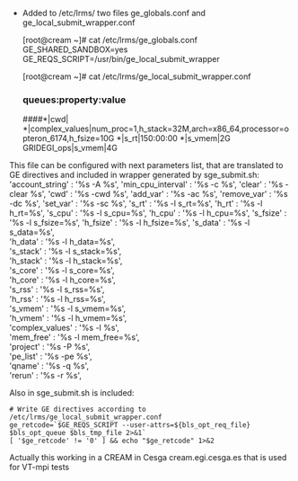 - Added to /etc/lrms/ two files ge_globals.conf and ge_local_submit_wrapper.conf

    [root@cream ~]# cat /etc/lrms/ge_globals.conf 
	GE_SHARED_SANDBOX=yes
	GE_REQS_SCRIPT=/usr/bin/ge_local_submit_wrapper

    [root@cream ~]# cat /etc/lrms/ge_local_submit_wrapper.conf 
	### queues:property:value
	####*|cwd|
	*|complex_values|num_proc=1,h_stack=32M,arch=x86_64,processor=opteron_6174,h_fsize=10G
	*|s_rt|150:00:00
	*|s_vmem|2G
	GRIDEGI_ops|s_vmem|4G

This file can be configured with next parameters list,
that are translated to GE directives and included in wrapper generated by sge_submit.sh:
    'account_string'            : '%s -A %s',
    'min_cpu_interval'          : '%s -c %s',
    'clear'                     : '%s -clear %s',
    'cwd'                       : '%s -cwd %s',
    'add_var'                   : '%s -ac %s',
    'remove_var'                : '%s -dc %s',
    'set_var'                   : '%s -sc %s',
    's_rt'                      : '%s -l s_rt=%s',
    'h_rt'                      : '%s -l h_rt=%s',
    's_cpu'                     : '%s -l s_cpu=%s',
    'h_cpu'                     : '%s -l h_cpu=%s',
    's_fsize'                   : '%s -l s_fsize=%s',
    'h_fsize'                   : '%s -l h_fsize=%s',
    's_data'                    : '%s -l s_data=%s',                                                                                                                                                                 
    'h_data'                    : '%s -l h_data=%s',                                                                                                                                                                 
    's_stack'                   : '%s -l s_stack=%s',                                                                                                                                                                
    'h_stack'                   : '%s -l h_stack=%s',                                                                                                                                                                
    's_core'                    : '%s -l s_core=%s',                                                                                                                                                                 
    'h_core'                    : '%s -l h_core=%s',                                                                                                                                                                 
    's_rss'                     : '%s -l s_rss=%s',                                                                                                                                                                  
    'h_rss'                     : '%s -l h_rss=%s',                                                                                                                                                                  
    's_vmem'               	 : '%s -l s_vmem=%s',                                                                                                                                                                 
    'h_vmem'	               	 : '%s -l h_vmem=%s',                                                                                                                                                                 
    'complex_values'   		 : '%s -l %s',                                                                                                                                                                        
    'mem_free'             	 : '%s -l mem_free=%s',                                                                                                                                                               
    'project'                   : '%s -P %s',                                                                                                                                                                        
    'pe_list'                   : '%s -pe %s',                                                                                                                                                                       
    'qname'                  	 : '%s -q %s',                                                                                                                                                                        
    'rerun'                     : '%s -r %s',  


Also in sge_submit.sh is included: 

    # Write GE directives according to /etc/lrms/ge_local_submit_wrapper.conf
    ge_retcode=`$GE_REQS_SCRIPT --user-attrs=${bls_opt_req_file} $bls_opt_queue $bls_tmp_file 2>&1`
    [ '$ge_retcode' != '0' ] && echo "$ge_retcode" 1>&2

Actually this working in a CREAM in Cesga cream.egi.cesga.es that is used for VT-mpi tests 
 
